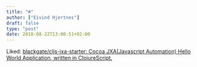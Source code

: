 ```yaml
---
title: "#"
author: ["Eivind Hjertnes"]
draft: false
type: "post"
date: 2018-08-22T13:00:51+02:00
---
```


Liked:
[blackgate/cljs-jxa-starter:
Cocoa JXA(Javascript Automation) Hello World Application, written in
ClojureScript.](https://github.com/blackgate/cljs-jxa-starter)
